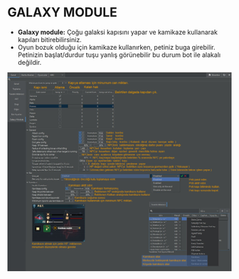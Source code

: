 # GALAXY MODULE

* **Galaxy module:** Çoğu galaksi kapısını yapar ve kamikaze kullanarak kapıları bitirebilirsiniz.
* Oyun bozuk olduğu için kamikaze kullanırken, petiniz buga girebilir.\
  Petinizin başlat/durdur tuşu yanlış görünebilir bu durum bot ile alakalı değildir.



![](<../../.gitbook/assets/GG KAPISI.jpg>)

